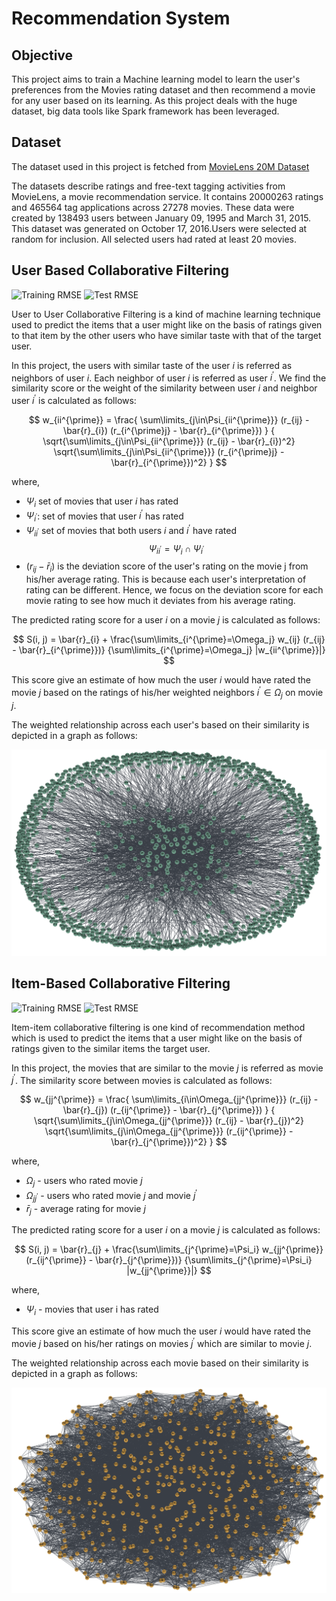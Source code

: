 # Recommendation System


## Objective


This project aims to train a Machine learning model to learn the user's preferences from the Movies rating dataset and then recommend a movie for any user based on its learning. As this project deals with the huge dataset, big data tools like Spark framework has been leveraged.

## Dataset

The dataset used in this project is fetched from [MovieLens 20M Dataset](https://www.kaggle.com/datasets/grouplens/movielens-20m-dataset)

The datasets describe ratings and free-text tagging activities from MovieLens, a movie recommendation service. It contains 20000263 ratings and 465564 tag applications across 27278 movies. These data were created by 138493 users between January 09, 1995 and March 31, 2015. This dataset was generated on October 17, 2016.Users were selected at random for inclusion. All selected users had rated at least 20 movies.

## User Based Collaborative Filtering
![Training RMSE](https://img.shields.io/badge/Training%20RMSE-0.52-227C70?style=flat-square)
![Test RMSE](https://img.shields.io/badge/Test%20RMSE-0.60-227C70?style=flat-square)


User to User Collaborative Filtering is a kind of machine learning technique used to predict the items that a user  might like on the basis of ratings given to that item by the other users who have similar taste with that of the target user.

In this project, the users with similar taste of the user $i$ is referred as neighbors of user $i$. Each neighbor of user $i$ is referred as user $i^{\prime}$. We find the similarity score or the weight of the similarity between user $i$ and neighbor user $i^{\prime}$ is calculated as follows:

$$
w_{ii^{\prime}} =
    \frac{
            \sum\limits_{j\in\Psi_{ii^{\prime}}}
            (r_{ij} - \bar{r}_{i})
            (r_{i^{\prime}j} - \bar{r}_{i^{\prime}})
         }
         {
            \sqrt{\sum\limits_{j\in\Psi_{ii^{\prime}}} (r_{ij} - \bar{r}_{i})^2}
            \sqrt{\sum\limits_{j\in\Psi_{ii^{\prime}}} (r_{i^{\prime}j} - \bar{r}_{i^{\prime}})^2}
        }
$$

where,
* $\Psi_{i}$ set of movies that user $i$ has rated
* $\Psi_{i^{\prime}}$: set of movies that user $i^{\prime}$ has rated
* $\Psi_{ii^{\prime}}$ set of movies that both users $i$ and $i^{\prime}$ have rated
$$\Psi_{ii^{\prime}} = \Psi_{i} \cap \Psi_{i^{\prime}}$$
* $(r_{ij} - \bar{r}_{i})$ is the deviation score of the user's rating on the movie j from his/her average rating. This is because each user's interpretation of rating can be different. Hence, we focus on the deviation score for each movie rating to see how much it deviates from his average rating. 

The predicted rating score for a user $i$ on a movie $j$ is calculated as follows:

$$
S(i, j) = \bar{r}_{i} +
          \frac{\sum\limits_{i^{\prime}=\Omega_j}
          w_{ij} (r_{ij} - \bar{r}_{i^{\prime}})}
         {\sum\limits_{i^{\prime}=\Omega_j} |w_{ii^{\prime}}|}
$$

This score give an estimate of how much the user $i$ would have rated the movie $j$ based on the ratings of his/her weighted neighbors $i^{\prime} \in \Omega_{j}$ on movie $j$. 

The weighted relationship across each user's based on their similarity is depicted in a graph as follows:

![user-user-relationship-img](images/users_relationship.png)

## Item-Based Collaborative Filtering
![Training RMSE](https://img.shields.io/badge/Training%20RMSE-0.51-227C70?style=flat-square)
![Test RMSE](https://img.shields.io/badge/Test%20RMSE-0.54-227C70?style=flat-square)

Item-item collaborative filtering is one kind of recommendation method which is used to predict the items that a user  might like on the basis of ratings given to the similar items the target user. 

In this project, the movies that are similar to the movie $j$ is referred as movie $j^{\prime}$. The similarity score between movies is calculated as follows:

$$
w_{jj^{\prime}} =
    \frac{
            \sum\limits_{i\in\Omega_{jj^{\prime}}}
            (r_{ij} - \bar{r}_{j})
            (r_{ij^{\prime}} - \bar{r}_{j^{\prime}})
         }
         {
            \sqrt{\sum\limits_{j\in\Omega_{jj^{\prime}}} (r_{ij} - \bar{r}_{j})^2}
            \sqrt{\sum\limits_{j\in\Omega_{jj^{\prime}}} (r_{ij^{\prime}} - \bar{r}_{j^{\prime}})^2}
        }
$$

where,

* $\Omega_{j}$ - users who rated movie $j$
* $\Omega_{jj^{\prime}}$ - users who rated movie $j$ and movie $j^{\prime}$
* $\bar{r}_{j}$ - average rating for movie $j$

The predicted rating score for a user $i$ on a movie $j$ is calculated as follows:

$$
S(i, j) = \bar{r}_{j} +
          \frac{\sum\limits_{j^{\prime}=\Psi_i}
          w_{jj^{\prime}} (r_{ij^{\prime}} - \bar{r}_{j^{\prime}})}
         {\sum\limits_{j^{\prime}=\Psi_i} |w_{jj^{\prime}}|}
$$

where, 
* $\Psi_i$ - movies that user i has rated

This score give an estimate of how much the user $i$ would have rated the movie $j$ based on his/her ratings on movies $j^{\prime}$ which are similar to movie $j$. 

The weighted relationship across each movie based on their similarity is depicted in a graph as follows:

![item-item-relationship-img](images/movies_relationship.png )


